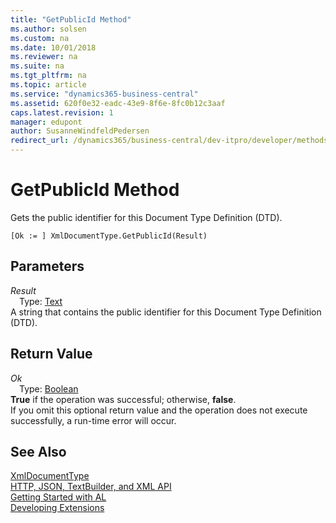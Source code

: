 ```yaml
---
title: "GetPublicId Method"
ms.author: solsen
ms.custom: na
ms.date: 10/01/2018
ms.reviewer: na
ms.suite: na
ms.tgt_pltfrm: na
ms.topic: article
ms.service: "dynamics365-business-central"
ms.assetid: 620f0e32-eadc-43e9-8f6e-8fc0b12c3aaf
caps.latest.revision: 1
manager: edupont
author: SusanneWindfeldPedersen
redirect_url: /dynamics365/business-central/dev-itpro/developer/methods-auto/library
---
```

<!--This topic is deprected, see redirection URL-->

 

# GetPublicId Method
Gets the public identifier for this Document Type Definition (DTD).  
```  
[Ok := ] XmlDocumentType.GetPublicId(Result)  
```  
## Parameters
*Result*    
&emsp;Type: [Text](../datatypes/devenv-text-data-type.md)  
A string that contains the public identifier for this Document Type Definition (DTD).  
  
## Return Value
*Ok*  
&emsp;Type: [Boolean](../datatypes/devenv-boolean-data-type.md)  
**True** if the operation was successful; otherwise, **false**.  
If you omit this optional return value and the operation does not execute successfully, a run-time error will occur.  
  
## See Also
[XmlDocumentType](xmldocumenttype-class.md)  
[HTTP, JSON, TextBuilder, and XML API](../devenv-restapi-overview.md)  
[Getting Started with AL](../devenv-get-started.md)  
[Developing Extensions](../devenv-dev-overview.md)  

